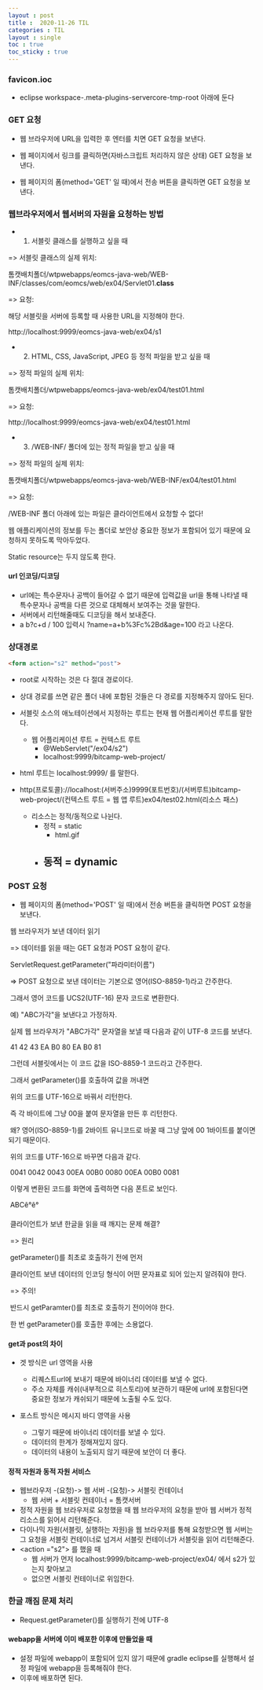 ```yaml
---
layout : post
title :  2020-11-26 TIL
categories : TIL
layout : single
toc : true 
toc_sticky : true
---
```


### favicon.ioc
- eclipse workspace-.meta-plugins-servercore-tmp-root 아래에 둔다



###   GET 요청

- 웹 브라우저에 URL을 입력한 후 엔터를 치면 GET 요청을 보낸다.

- 웹 페이지에서 링크를 클릭하면(자바스크립트 처리하지 않은 상태) GET 요청을 보낸다.

- 웹 페이지의 폼(method='GET' 일 때)에서 전송 버튼을 클릭하면 GET 요청을 보낸다.

   

### 웹브라우저에서 웹서버의 자원을 요청하는 방법

- 1) 서블릿 클래스를 실행하고 싶을 때

 => 서블릿 클래스의 실제 위치:

 톰캣배치폴더/wtpwebapps/eomcs-java-web/WEB-INF/classes/com/eomcs/web/ex04/Servlet01.**class**

 => 요청:

 해당 서블릿을 서버에 등록할 때 사용한 URL을 지정해야 한다.

 http://localhost:9999/eomcs-java-web/ex04/s1



-  2) HTML, CSS, JavaScript, JPEG 등 정적 파일을 받고 싶을 때

 => 정적 파일의 실제 위치:

 톰캣배치폴더/wtpwebapps/eomcs-java-web/ex04/test01.html

 => 요청:

 http://localhost:9999/eomcs-java-web/ex04/test01.html



- 3) /WEB-INF/ 폴더에 있는 정적 파일을 받고 싶을 때

 => 정적 파일의 실제 위치:

 톰캣배치폴더/wtpwebapps/eomcs-java-web/WEB-INF/ex04/test01.html

 => 요청:

 /WEB-INF 폴더 아래에 있는 파일은 클라이언트에서 요청할 수 없다!

 웹 애플리케이션의 정보를 두는 폴더로 보안상 중요한 정보가 포함되어 있기 때문에 요청하지 못하도록 막아두었다.

Static resource는 두지 않도록 한다.



#### url 인코딩/디코딩

- url에는 특수문자나 공백이 들어갈 수 없기 때문에 입력값을 url을 통해 나타낼 때 특수문자나 공백을 다른 것으로 대체해서 보여주는 것을 말한다.
- 서버에서 리턴해줄때도 디코딩을 해서 보내준다.
- a b?c+d / 100 입력시 ?name=a+b%3Fc%2Bd&age=100 라고 나온다.



### 상대경로

```html
<form action="s2" method="post"> 
```

- root로 시작하는 것은 다 절대 경로이다.
- 상대 경로를 쓰면 같은 폴더 내에 포함된 것들은 다 경로를 지정해주지 않아도 된다.

- 서블릿 소스의 애노테이션에서 지정하는 루트는 현재 웹 어플리케이션 루트를 말한다.
  - 웹 어플리케이션 루트 = 컨텍스트 루트
    - @WebServlet("/ex04/s2")
    - localhost:9999/bitcamp-web-project/
- html 루트는 localhost:9999/ 를 말한다.
- http(프로토콜)://localhost:(서버주소)9999(포트번호)/(서버루트)bitcamp-web-project/(컨텍스트 루트 = 웹 앱 루트)ex04/test02.html(리소스 패스)
  - 리소스는 정적/동적으로 나뉜다.
    - 정적 = static
      - html.gif
    - 동적 = dynamic
      - 



###    POST 요청

- 웹 페이지의 폼(method='POST' 일 때)에서 전송 버튼을 클릭하면 POST 요청을 보낸다.

​       웹 브라우저가 보낸 데이터 읽기

​       => 데이터를 읽을 때는 GET 요청과 POST 요청이 같다.

​       ServletRequest.getParameter("파라미터이름")

​       => POST 요청으로 보낸 데이터는 기본으로 영어(ISO-8859-1)라고 간주한다.

​       그래서 영어 코드를 UCS2(UTF-16) 문자 코드로 변환한다.

​       예) "ABC가각"을 보낸다고 가정하자.

​       실제 웹 브라우저가 "ABC가각" 문자열을 보낼 때 다음과 같이 UTF-8 코드를 보낸다.

​       41 42 43 EA B0 80 EA B0 81

​       그런데 서블릿에서는 이 코드 값을 ISO-8859-1 코드라고 간주한다.

​       그래서 getParameter()를 호출하여 값을 꺼내면

​       위의 코드를 UTF-16으로 바꿔서 리턴한다.

​       즉 각 바이트에 그냥 00을 붙여 문자열을 만든 후 리턴한다.

​       왜? 영어(ISO-8859-1)를 2바이트 유니코드로 바꿀 때 그냥 앞에 00 1바이트를 붙이면 되기 때문이다.

​       위의 코드를 UTF-16으로 바꾸면 다음과 같다.

​       0041 0042 0043 00EA 00B0 0080 00EA 00B0 0081

​       이렇게 변환된 코드를 화면에 출력하면 다음 폰트로 보인다.

​       ABCê°ê°

   

​       클라이언트가 보낸 한글을 읽을 때 깨지는 문제 해결?

​       => 원리

​       getParameter()를 최초로 호출하기 전에 먼저

​       클라이언트 보낸 데이터의 인코딩 형식이 어떤 문자표로 되어 있는지 알려줘야 한다.

​       => 주의!

​       반드시 getParamter()를 최초로 호출하기 전이어야 한다.

​       한 번 getParameter()를 호출한 후에는 소용없다.



#### get과 post의 차이

- 겟 방식은 url 영역을 사용

  - 리퀘스트url에 보내기 때문에 바이너리 데이터를 보낼 수 없다.
  - 주소 자체를 캐쉬(내부적으로 히스토리)에 보관하기 때문에 url에 포함된다면 중요한 정보가 캐쉬되기 때문에 노출될 수도 있다.

- 포스트 방식은 메시지 바디 영역을 사용

  - 그렇기 때문에 바이너리 데이터를 보낼 수 있다.
  - 데이터의 한계가 정해져있지 않다.
  - 데이터의 내용이 노출되지 않기 때문에 보안이 더 좋다.

  

#### 정적 자원과 동적 자원 서비스

- 웹브라우저 -(요청)-> 웹 서버 -(요청)-> 서블릿 컨테이너
  - 웹 서버 + 서블릿 컨테이너 = 톰캣서버
- 정적 자원을 웹 브라우저로 요청했을 때 웹 브라우저의 요청을 받아 웹 서버가 정적 리소스를 읽어서 리턴해준다.
- 다이나믹 자원(서블릿, 실행하는 자원)을 웹 브라우저를 통해 요청받으면 웹 서버는 그 요청을 서블릿 컨테이너로 넘겨서 서블릿 컨테이너가 서블릿을 읽어 리턴해준다.
- <action ="s2"> 를 했을 때
  - 웹 서버가 먼저 localhost:9999/bitcamp-web-project/ex04/ 에서 s2가 있는지 찾아보고
  -  없으면 서블릿 컨테이너로 위임한다.



### 한글 깨짐 문제 처리

- Request.getParameter()를 실행하기 전에 UTF-8



#### webapp을 서버에 이미 배포한 이후에 만들었을 때

- 설정 파일에 webapp이 포함되어 있지 않기 때문에 gradle eclipse를 실행해서 설정 파일에 webapp을 등록해줘야 한다.
- 이후에 배포하면 된다. 

